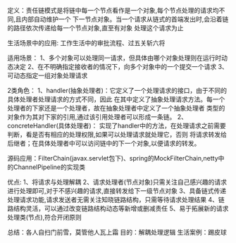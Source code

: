 定义：责任链模式是将链中每一个节点看作是一个对象,每个节点处理的请求均不同,且内部自动维护一个
  下一节点对象。当一个请求从链式的首端发出时,会沿着链的路径依次传递给每一个节点对象,直至有对象
  处理这个请求为止

生活场景中的应用:
工作生活中的审批流程、过五关斩六将

适用场景：
1、多个对象可以处理同一请求，但具体由哪个对象处理则在运行时动态决定
2、在不明确指定接收者的情况下，向多个对象中的一个提交一个请求
3、可动态指定一组对象处理请求

2类角色：
1、handler(抽象处理者)：它定义了一个处理请求的接口，由于不同的具体处理者处理请求的方式不同，因此
   在其中定义了抽象处理请求方法。每一个处理者的下家还是一个处理者，故在抽象处理者中定义了一个抽象处理者
 类型的对象作为其对下家的引用,通过该引用处理者可以形成一条链。
2、concreteHandler(具体处理者)：
  实现了handler中的方法，在处理请求之前需要判断，看是否有相应的处理权限,如果可以处理请求就处理它，否则
  将请求转发给后继者；在具体处理者中可以访问链中的下一个对象,以便请求的转发。

源码应用：FilterChain(javax.servlet包下)、spring的MockFilterChain,netty中的ChannelPipeline的实现类

优点:
1、将请求与处理解耦
2、请求处理者(节点对象)只需关注自己感兴趣的请求进行处理即可,对于不感兴趣的请求,直接转发给下一级节点对象
3、具备链式传递处理请求功能,请求发送者无需关注知晓链路结构，只需等待请求处理结果
4、链路结构灵活，可以通过改变链路结构动态等新增或删减责任
5、易于拓展新的请求处理类(节点),符合开闭原则

总结：各人自扫门前雪，莫管他人瓦上霜
目的：解耦处理逻辑
生活案例：踢皮球

